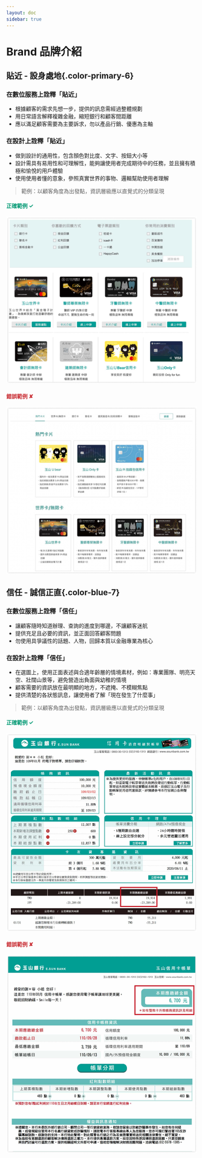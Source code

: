 ```yaml
---
layout: doc
sidebar: true
---
```

# Brand 品牌介紹
## 貼近 - 設身處地{.color-primary-6}
### 在<span class="color-blue-6">數位服務</span>上詮釋「貼近」
- 根據顧客的需求先想一步，提供的訊息需經過整體規劃
- 用日常語言解釋複雜金融，縮短銀行和顧客間距離
- 應以滿足顧客需要為主要訴求，勿以產品行銷、優惠為主軸

### 在<span class="color-primary-5">設計</span>上詮釋「貼近」
- 做到設計的通用性，包含顏色對比度、文字、按鈕大小等
- 設計需具有易用性和可理解性，能夠讓使用者完成期待中的任務，並且擁有積極和愉悅的用戶體驗
- 使用使用者懂的意象，參照真實世界的事物、邏輯幫助使用者理解

> 範例：以顧客角度為出發點，資訊層級應以直覺式的分類呈現
<div class="container mx-auto my-8 px-4">
  <div class="row">
    <div class="col-sm-12 col-lg-6">
        <h4 style="color: #009973;">正確範例︎ ✓</h4>
        <img src="./img/brand-01.png" alt="">
    </div>
    <div class="col-sm-12 col-lg-6">
        <h4 style="color: #C92E34;">錯誤範例 ︎✘</h4>
        <img src="./img/brand-02.png" alt="">
    </div>
  </div>
</div>

## 信任 - 誠信正直{.color-blue-7}
### 在<span class="color-blue-6">數位服務</span>上詮釋「信任」
- 讓顧客隨時知道辦理、查詢的進度到哪邊，不讓顧客迷航
- 提供充足且必要的資訊，並正面回答顧客問題
- 勿使用具爭議性的話題、人物，回歸本質以金融專業為核心

### 在<span class="color-primary-5">設計</span>上詮釋「信任」
- 在選圖上，使用正面表述與合適年齡層的情境素材，例如：專業團隊、明亮天空、壯闊山景等，避免營造出負面與幼稚的情境
- 顧客需要的資訊放在最明顯的地方，不遮掩、不模糊焦點
- 提供清楚的各狀態訊息，讓使用者了解「現在發生了什麼事」

> 範例：以顧客角度為出發點，資訊層級應以直覺式的分類呈現
<div class="container mx-auto my-8 px-4">
  <div class="row">
    <div class="col-sm-12 col-lg-6">
        <h4 style="color: #009973;">正確範例︎ ✓</h4>
        <img src="./img/brand-03.png" alt="">
    </div>
    <div class="col-sm-12 col-lg-6">
        <h4 style="color: #C92E34;">錯誤範例 ︎✘</h4>
        <img src="./img/brand-04.png" alt="">
    </div>
  </div>
</div>

<script setup>
// import PricingTable from "../components/xxx.vue";
</script>